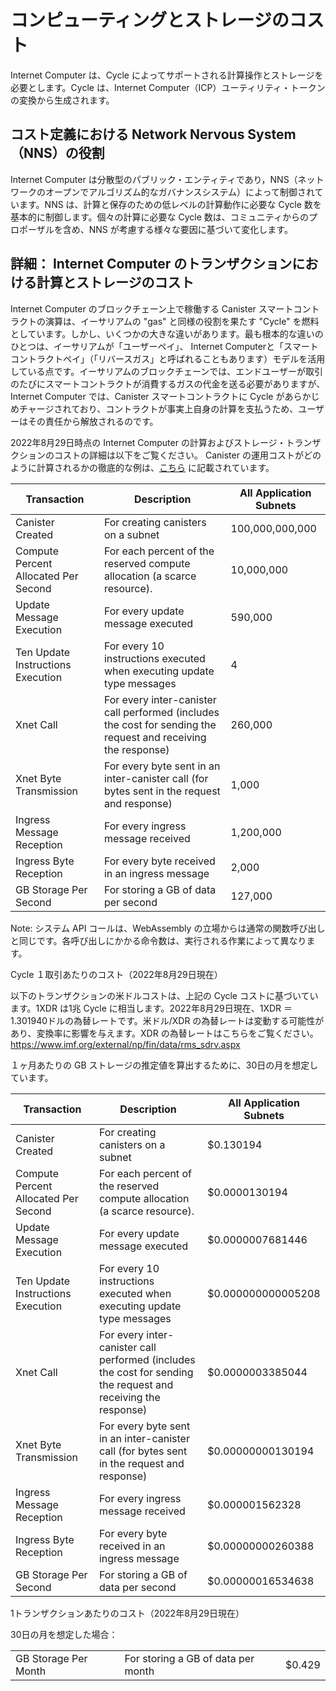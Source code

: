 # コンピューティングとストレージのコスト

Internet Computer は、Cycle によってサポートされる計算操作とストレージを必要とします。Cycle は、Internet Computer（ICP）ユーティリティ・トークンの変換から生成されます。

## コスト定義における Network Nervous System（NNS）の役割

 Internet Computer は分散型のパブリック・エンティティであり，NNS（ネットワークのオープンでアルゴリズム的なガバナンスシステム）によって制御されています。NNS は、計算と保存のための低レベルの計算動作に必要な Cycle 数を基本的に制御します。個々の計算に必要な Cycle 数は、コミュニティからのプロポーザルを含め、NNS が考慮する様々な要因に基づいて変化します。

## 詳細： Internet Computer のトランザクションにおける計算とストレージのコスト

Internet Computer のブロックチェーン上で稼働する Canister スマートコントラクトの演算は、イーサリアムの "gas" と同様の役割を果たす "Cycle" を燃料としています。しかし、いくつかの大きな違いがあります。最も根本的な違いのひとつは、イーサリアムが「ユーザーペイ」、 Internet Computerと「スマートコントラクトペイ」（「リバースガス」と呼ばれることもあります）モデルを活用している点です。イーサリアムのブロックチェーンでは、エンドユーザーが取引のたびにスマートコントラクトが消費するガスの代金を送る必要がありますが、 Internet Computer では、Canister スマートコントラクトに Cycle があらかじめチャージされており、コントラクトが事実上自身の計算を支払うため、ユーザーはその責任から解放されるのです。

2022年8月29日時点の Internet Computer の計算およびストレージ・トランザクションのコストの詳細は以下をご覧ください。
Canister の運用コストがどのように計算されるかの徹底的な例は、[こちら](https://medium.com/@DBOXFoundation/findings-from-calculating-the-cycle-consumption-of-messity-a-universal-example-b2af8dcd3151) に記載されています。

| Transaction                          | Description                                                                                                    | All Application Subnets |
|--------------------------------------|----------------------------------------------------------------------------------------------------------------|-------------------------|
| Canister Created                     | For creating canisters on a subnet                                                                             | 100,000,000,000         |
| Compute Percent Allocated Per Second | For each percent of the reserved compute allocation (a scarce resource).                                       | 10,000,000              |
| Update Message Execution             | For every update message executed                                                                              | 590,000                 |
| Ten Update Instructions Execution    | For every 10 instructions executed when executing update type messages                                         | 4                       |
| Xnet Call                            | For every inter-canister call performed (includes the cost for sending the request and receiving the response) | 260,000                 |
| Xnet Byte Transmission               | For every byte sent in an inter-canister call (for bytes sent in the request and response)                     | 1,000                   |
| Ingress Message Reception            | For every ingress message received                                                                             | 1,200,000               |
| Ingress Byte Reception               | For every byte received in an ingress message                                                                  | 2,000                   |
| GB Storage Per Second                | For storing a GB of data per second                                                                            | 127,000                 |

Note: システム API コールは、WebAssembly の立場からは通常の関数呼び出しと同じです。各呼び出しにかかる命令数は、実行される作業によって異なります。

Cycle １取引あたりのコスト（2022年8月29日現在）

以下のトランザクションの米ドルコストは、上記の Cycle コストに基づいています。1XDR は1兆 Cycle に相当します。2022年8月29日現在、1XDR ＝ 1.301940ドルの為替レートです。米ドル/XDR の為替レートは変動する可能性があり、変換率に影響を与えます。XDR の為替レートはこちらをご覧ください。<https://www.imf.org/external/np/fin/data/rms_sdrv.aspx>

１ヶ月あたりの GB ストレージの推定値を算出するために、30日の月を想定しています。

| Transaction                          | Description                                                                                                    | All Application Subnets |
|--------------------------------------|----------------------------------------------------------------------------------------------------------------|-------------------------|
| Canister Created                     | For creating canisters on a subnet                                                                             | $0.130194                 |
| Compute Percent Allocated Per Second | For each percent of the reserved compute allocation (a scarce resource).                                       | $0.0000130194           |
| Update Message Execution             | For every update message executed                                                                              | $0.0000007681446          |
| Ten Update Instructions Execution    | For every 10 instructions executed when executing update type messages                                         | $0.000000000005208        |
| Xnet Call                            | For every inter-canister call performed (includes the cost for sending the request and receiving the response) | $0.0000003385044          |
| Xnet Byte Transmission               | For every byte sent in an inter-canister call (for bytes sent in the request and response)                     | $0.00000000130194         |
| Ingress Message Reception            | For every ingress message received                                                                             | $0.000001562328           |
| Ingress Byte Reception               | For every byte received in an ingress message                                                                  | $0.00000000260388         |
| GB Storage Per Second                | For storing a GB of data per second                                                                            | $0.00000016534638         |

1トランザクションあたりのコスト（2022年8月29日現在）

30日の月を想定した場合：

|                      |                                    |        |
|----------------------|------------------------------------|--------|
| GB Storage Per Month | For storing a GB of data per month | $0.429 |

<!--
# Computation and Storage Costs

The Internet Computer requires computation operations and storage to be supported by cycles. Cycles are generated from the conversion of Internet Computer (ICP) utility tokens.

## The Role of the Network Nervous System (NNS) in Defining Costs

The Internet Computer is a decentralized public utility, controlled by the NNS –– the network’s open, algorithmic governance system. The NNS fundamentally controls how many cycles are required for low-level computation actions for computation and storage. The number of cycles needed for individual computations will vary based on a number of factors considered by the NNS, including proposals from the community.

## Details: Cost of Compute and Storage Transactions on the Internet Computer

Canister smart contract computations running on the Internet Computer blockchain are fueled by “cycles”, which play a similar role to “gas” on Ethereum. There are several major differences however. One of the most fundamental differences is that Ethereum leverages “user pays” and the Internet Computer and “smart contract pays” (sometimes called “reverse gas”) model. Whereas the Ethereum blockchain requires end users to send payments for the gas smart contracts consume with every transaction, on the Internet Computer, Canister smart contracts are pre-charged with cycles, such that contracts effectively pay for their own computation - freeing users from the responsibility.

See below for details on the cost of compute and storage transactions on the Internet Computer as of August 29, 2022.
A thorough example how the cost of running a canister is computed can be found [here](https://medium.com/@DBOXFoundation/findings-from-calculating-the-cycle-consumption-of-messity-a-universal-example-b2af8dcd3151).

| Transaction                          | Description                                                                                                    | All Application Subnets |
|--------------------------------------|----------------------------------------------------------------------------------------------------------------|-------------------------|
| Canister Created                     | For creating canisters on a subnet                                                                             | 100,000,000,000         |
| Compute Percent Allocated Per Second | For each percent of the reserved compute allocation (a scarce resource).                                       | 10,000,000              |
| Update Message Execution             | For every update message executed                                                                              | 590,000                 |
| Ten Update Instructions Execution    | For every 10 instructions executed when executing update type messages                                         | 4                       |
| Xnet Call                            | For every inter-canister call performed (includes the cost for sending the request and receiving the response) | 260,000                 |
| Xnet Byte Transmission               | For every byte sent in an inter-canister call (for bytes sent in the request and response)                     | 1,000                   |
| Ingress Message Reception            | For every ingress message received                                                                             | 1,200,000               |
| Ingress Byte Reception               | For every byte received in an ingress message                                                                  | 2,000                   |
| GB Storage Per Second                | For storing a GB of data per second                                                                            | 127,000                 |

Note: System API calls are just like normal function calls from the WebAssembly stand point. The number of instructions each call takes depends on the work done.

Cycles Cost per Transaction (as of August 29, 2022)

The $USD cost for transactions below is based on the above cycle costs. 1 XDR is equal to 1 Trillion cycles. As of August 29, 2022, the exchange rate for 1 XDR = $1.301940. The exchange rate for USD/XDR may vary and it will impact the conversion rate. For XDR exchange rates please visit: <https://www.imf.org/external/np/fin/data/rms_sdrv.aspx>

To derive the estimated GB Storage per month, we assume a 30 day month.

| Transaction                          | Description                                                                                                    | All Application Subnets |
|--------------------------------------|----------------------------------------------------------------------------------------------------------------|-------------------------|
| Canister Created                     | For creating canisters on a subnet                                                                             | $0.130194                 |
| Compute Percent Allocated Per Second | For each percent of the reserved compute allocation (a scarce resource).                                       | $0.0000130194           |
| Update Message Execution             | For every update message executed                                                                              | $0.0000007681446          |
| Ten Update Instructions Execution    | For every 10 instructions executed when executing update type messages                                         | $0.000000000005208        |
| Xnet Call                            | For every inter-canister call performed (includes the cost for sending the request and receiving the response) | $0.0000003385044          |
| Xnet Byte Transmission               | For every byte sent in an inter-canister call (for bytes sent in the request and response)                     | $0.00000000130194         |
| Ingress Message Reception            | For every ingress message received                                                                             | $0.000001562328           |
| Ingress Byte Reception               | For every byte received in an ingress message                                                                  | $0.00000000260388         |
| GB Storage Per Second                | For storing a GB of data per second                                                                            | $0.00000016534638         |

Cost per Transaction in $USD (as of August 29, 2022)

Assuming a 30 day month — 

|                      |                                    |        |
|----------------------|------------------------------------|--------|
| GB Storage Per Month | For storing a GB of data per month | $0.429 |

-->